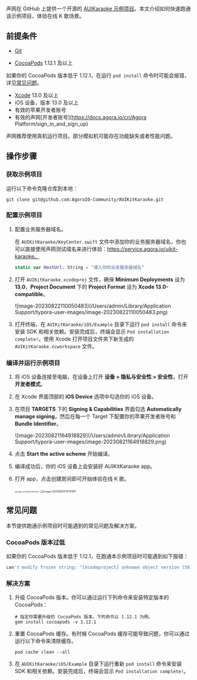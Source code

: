 声网在 GitHub 上提供一个开源的 [AUIKaraoke 示例项目](https://github.com/AgoraIO-Community/AUIKitKaraoke/tree/main)。本文介绍如何快速跑通该示例项目，体验在线 K 歌场景。

## 前提条件

- [Git](https://git-scm.com/downloads)
- [CocoaPods](https://guides.cocoapods.org/using/getting-started.html#getting-started) 1.12.1 及以上

  <Admonition type="info" title="信息">

如果你的 CocoaPods 版本低于 1.12.1，在运行 <code>pod install</code> 命令时可能会报错，详见<a href="#reference">常见问题</a>。

 </Admonition>

- [Xcode](https://apps.apple.com/cn/app/xcode/id497799835?mt=12) 13.0 及以上
- iOS 设备，版本 13.0 及以上
- 有效的苹果开发者账号
- 有效的声网[开发者账号](https://docs.agora.io/cn/Agora Platform/sign_in_and_sign_up)

<Admonition type="info" title="信息">

声网推荐使用真机运行项目。部分模拟机可能存在功能缺失或者性能问题。

</Admonition>

## 操作步骤

### 获取示例项目

运行以下命令克隆仓库到本地：

```shell
git clone git@github.com:AgoraIO-Community/AUIKitKaraoke.git
```

### 配置示例项目

1. 配置业务服务器域名。

   在 `AUIKitKaraoke/KeyCenter.swift` 文件中添加你的业务服务器域名，你也可以直接使用声网测试域名来进行体验：https://service.agora.io/uikit-karaoke。

   ```swift
   static var HostUrl: String = "填入你的业务服务器域名"
   ```

2. 打开 `AUIKitKaraoke.xcodeproj` 文件，确保 **Minimum Deployments** 设为 **13.0**，**Project Document** 下的 **Project Format** 设为 **Xcode 13.0-compatible**。

   ![image-20230822110050483](/Users/admin/Library/Application Support/typora-user-images/image-20230822110050483.png)

3. 打开终端，在 `AUIKitKaraoke/iOS/Example` 目录下运行 `pod install` 命令来安装 SDK 和相关依赖。安装完成后，终端会显示 `Pod installation complete!`。使用 Xcode 打开项目文件夹下新生成的 `AUIKitKaraoke.xcworkspace` 文件。

### 编译并运行示例项目

1. 将 iOS 设备连接至电脑，在设备上打开 **设备 > 隐私与安全性 > 安全性**，打开**开发者模式**。

2. 在 Xcode 界面顶部的 **iOS Device** 选项中勾选你的 iOS 设备。

3. 在项目 **TARGETS** 下的 **Signing & Capabilities** 界面勾选 **Automatically manage signing**，然后在每一个 Target 下配置你的苹果开发者账号和 **Bundle Identifier**。

   ![image-20230821164918829](/Users/admin/Library/Application Support/typora-user-images/image-20230821164918829.png)

4. 点击 **Start the active scheme** 开始编译。

5. 编译成功后，你的 iOS 设备上会安装好 AUIKitKaraoke app。

6. 打开 app，点击创建房间即可开始体验在线 K 歌。

   <img src="/Users/admin/Library/Application Support/typora-user-images/image-20230821174535425.png" alt="image-20230821174535425" style="zoom:33%;" />

   <img src="/Users/admin/Library/Application Support/typora-user-images/image-20230821174751911.png" alt="image-20230821174751911" style="zoom:50%;" />



## 常见问题

本节提供跑通示例项目时可能遇到的常见问题及解决方案。

### CocoaPods 版本过低

如果你的 CocoaPods 版本低于 1.12.1，在跑通本示例项目时可能遇到如下报错：

```sh
can't modify frozen string: "[Xcodeproject] unknown object version (56).
```

### 解决方案

1. 升级 CocoaPods 版本。你可以通过运行下列命令来安装特定版本的 CocoaPods：

   ```shell
   # 指定你需要升级的 CocoaPods 版本，下列命令以 1.12.1 为例。
   gem install cocoapods -v 1.12.1
   ```

2. 重置 CocoaPods 缓存。有时候 CocoaPods 缓存可能导致问题，你可以通过运行以下命令来清除缓存。

   ```shell
   pod cache clean --all
   ```

3. 在 `AUIKitKaraoke/iOS/Example` 目录下运行重新 `pod install` 命令来安装 SDK 和相关依赖。安装完成后，终端会显示 `Pod installation complete!`。